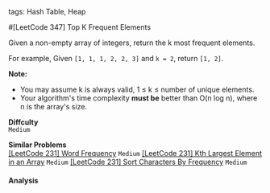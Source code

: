 tags: Hash Table, Heap

#[LeetCode 347] Top K Frequent Elements

Given a non-empty array of integers, return the k most frequent elements.

For example,
Given `[1, 1, 1, 2, 2, 3]` and `k = 2`, return `[1, 2]`.

**Note:**  
 * You may assume k is always valid, 1 ≤ k ≤ number of unique elements.
 * Your algorithm's time complexity **must be** better than O(n log n), where n is the array's size.


**Diffculty**  
`Medium`

**Similar Problems**  
[[LeetCode 231] Word Frequency]() `Medium`
[[LeetCode 231] Kth Largest Element in an Array]() `Medium`
[[LeetCode 231] Sort Characters By Frequency]() `Medium`


#### Analysis

